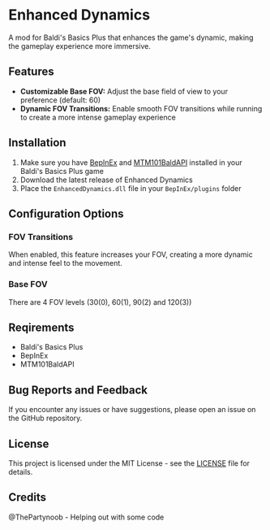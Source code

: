 # Enhanced Dynamics

A mod for Baldi's Basics Plus that enhances the game's dynamic, making the gameplay experience more immersive.

## Features

- **Customizable Base FOV:** Adjust the base field of view to your preference (default: 60)
- **Dynamic FOV Transitions:** Enable smooth FOV transitions while running to create a more intense gameplay experience

## Installation

1. Make sure you have [BepInEx](https://github.com/BepInEx/BepInEx) and [MTM101BaldAPI](https://gamebanana.com/mods/383711) installed in your Baldi's Basics Plus game
2. Download the latest release of Enhanced Dynamics
3. Place the `EnhancedDynamics.dll` file in your `BepInEx/plugins` folder

## Configuration Options

### FOV Transitions
When enabled, this feature increases your FOV, creating a more dynamic and intense feel to the movement.

### Base FOV
There are 4 FOV levels (30(0), 60(1), 90(2) and 120(3))

## Reqirements

- Baldi's Basics Plus
- BepInEx
- MTM101BaldAPI

## Bug Reports and Feedback

If you encounter any issues or have suggestions, please open an issue on the GitHub repository.

## License

This project is licensed under the MIT License - see the [LICENSE](LICENSE) file for details.

## Credits

@ThePartynoob - Helping out with some code
